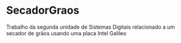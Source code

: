 # SecadorGraos

Trabalho da segunda unidade de Sistemas Digitais relacionado a um secador de grãos usando uma placa Intel Galileo
